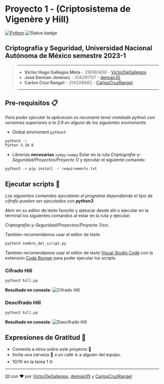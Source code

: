 # Proyecto 1 - (Criptosistema de Vigenère y Hill)

[![Python](https://img.shields.io/badge/Python-3.9+-yellow?style=for-the-badge&logo=python&logoColor=white&labelColor=101010)](https://python.org) ![Status badge](https://img.shields.io/badge/status-en%20progreso-yellow?style=for-the-badge)

## Criptografía y Seguridad, Universidad Nacional Autónoma de México semestre 2023-1

> ---
>
> * **Victor Hugo Gallegos Mota** - *316160456* - [VictorDeGallegos](https://github.com/VictorDeGallegos)
> * **José Demian Jiménez** - *314291707* - [demian35](https://github.com/demian35)
> * **Carlos Cruz Rangel** - *314208682* - [CarlosCruzRangel](https://github.com/CarlosCruzRangel)
>
>
>
> ---


## Pre-requisitos 📋

*Para poder ejecutar la aplicacion es necesario tener instalado python  con versiones superiores a la 3.9 en alguno de los siguientes enviroments.*

* Global enviroment `python3`

```bash
python3 -V
Python 3.10.6
```

* Librerias **necesarias** `sympy` `numpy`
Estar en la ruta *Criptografia-y-Seguridad/Proyectos/Proyecto 1/* y ejecutar el siguiente comando:

```bash
python3 -m pip install -r requirements.txt
```


## Ejecutar scripts 🚀

*Los siguientes comandos ejecutaran el programa dependiendo el tipo de cifrafo pueden ser ejecutados con **python3**.*

Abrir en su editor de texto favorito y ejetucar desde ahi o ejecutar en la terminal los siguientes comandos al estar en la ruta y ejecutar.

*Criptografia-y-Seguridad/Proyectos/Proyecto 1/src*.

Tambien recomendamos usar el editor de texto

```bash
python3 nombre_del_script.py
```

Tambien recomendamos usar el editor de texto [Visual Studio Code](https://code.visualstudio.com/) con la extension [Code Runner](https://marketplace.visualstudio.com/items?itemName=formulahendry.code-runner) para poder ejecutar los scripts.

### Cifrado Hill

```python
python3 hill.py
```

**Resultado en consola:**
![Cifrado Hill](https://user-images.githubusercontent.com/41756950/191059157-ce5972b4-1afd-4ce2-95de-3f14299677d6.png)

### Descifrado Hill

```python
python3 hill.py
```

**Resultado en consola:**
![Descifrado Hill](https://user-images.githubusercontent.com/41756950/191059484-66afc726-8c97-4fbf-be70-a2b0d4b8462f.png)

## Expresiones de Gratitud 🎁

* Comenta a otros sobre este proyecto 📢
* Invita una cerveza 🍺 o un café ☕ a alguien del equipo.
* 10/10 en la tarea 1 🤓

---
⌨️ con ❤️ por  [VictorDeGallegos](https://github.com/VictorDeGallegos), [demian35](https://github.com/demian35) y [CarlosCruzRangel](https://github.com/CarlosCruzRangel)
